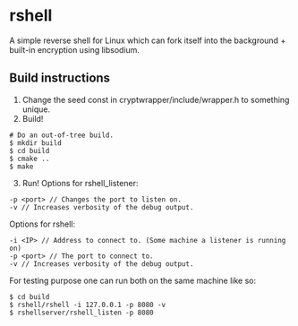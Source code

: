 # rshell
A simple reverse shell for Linux which can fork itself into the background + built-in encryption using libsodium. 

## Build instructions
1. Change the seed const in cryptwrapper/include/wrapper.h to something unique.
2. Build!
```
# Do an out-of-tree build.
$ mkdir build
$ cd build
$ cmake ..
$ make
```
3. Run!
Options for rshell_listener:
```
-p <port> // Changes the port to listen on.
-v // Increases verbosity of the debug output.
```

Options for rshell:
```
-i <IP> // Address to connect to. (Some machine a listener is running on)
-p <port> // The port to connect to.
-v // Increases verbosity of the debug output.
```

For testing purpose one can run both on the same machine like so:
```
$ cd build
$ rshell/rshell -i 127.0.0.1 -p 8080 -v
$ rshellserver/rshell_listen -p 8080
```
